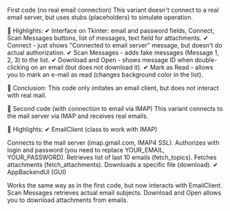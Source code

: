 First code (no real email connection)
This variant doesn't connect
to a real email server, but uses stubs (placeholders) to simulate operation.

🔸 Highlights:
✔ Interface on Tkinter: email and password fields, Connect, Scan Messages buttons, list of messages, text field for attachments.
✔ Connect - just shows "Connected to email server" message, but doesn't do actual authorization.
✔ Scan Messages - adds fake messages (Message 1, 2, 3) to the list.
✔ Download and Open - shows message ID when double-clicking on an email (but does not download it).
✔ Mark as Read - allows you to mark an e-mail as read (changes background color in the list).

📌 Conclusion:
This code only imitates an email client, but does not interact with real mail.

🔹 Second code (with connection to email via IMAP)
This variant connects to the mail server via IMAP and receives real emails.

🔸 Highlights:
✔ EmailClient (class to work with IMAP)

Connects to the mail server (imap.gmail.com, IMAP4 SSL).
Authorizes with login and password (you need to replace YOUR_EMAIL, YOUR_PASSWORD).
Retrieves list of last 10 emails (fetch_topics).
Fetches attachments (fetch_attachments).
Downloads a specific file (download).
✔ AppBackendUI (GUI)

Works the same way as in the first code, but now interacts with EmailClient.
Scan Messages retrieves actual email subjects.
Download and Open allows you to download attachments from emails.

